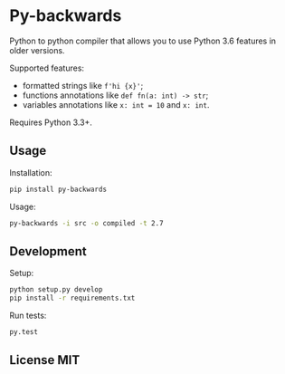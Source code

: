# Py-backwards

Python to python compiler that allows you to use Python 3.6 features in older versions.

Supported features:

* formatted strings like `f'hi {x}'`;
* functions annotations like `def fn(a: int) -> str`;
* variables annotations like `x: int = 10` and `x: int`.

Requires Python 3.3+.

## Usage

Installation:

```bash
pip install py-backwards
```

Usage:

```bash
py-backwards -i src -o compiled -t 2.7
```

## Development

Setup:

```bash
python setup.py develop
pip install -r requirements.txt
```

Run tests:

```bash
py.test
```

## License MIT
